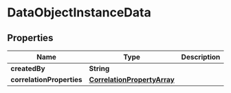 
# DataObjectInstanceData

## Properties
Name | Type | Description | Notes
------------ | ------------- | ------------- | -------------
**createdBy** | **String** |  | 
**correlationProperties** | [**CorrelationPropertyArray**](CorrelationPropertyArray.md) |  | 



